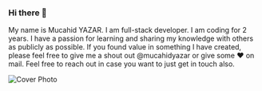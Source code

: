 ### Hi there 👋

My name is Mucahid YAZAR. I am full-stack developer. I am coding for 2 years. I have a passion for learning and sharing my knowledge with others as publicly as possible. If you found value in something I have created, please feel free to give me a shout out @mucahidyazar or give some ♥ on mail. Feel free to reach out in case you want to just get in touch also.

![Cover Photo](https://images-wixmp-ed30a86b8c4ca887773594c2.wixmp.com/f/5ecd5fab-be8d-4409-bd84-4a3d205b9ec8/daehq7e-48b7f14a-14ff-4082-9e7c-aee710c9bbfd.gif?token=eyJ0eXAiOiJKV1QiLCJhbGciOiJIUzI1NiJ9.eyJzdWIiOiJ1cm46YXBwOiIsImlzcyI6InVybjphcHA6Iiwib2JqIjpbW3sicGF0aCI6IlwvZlwvNWVjZDVmYWItYmU4ZC00NDA5LWJkODQtNGEzZDIwNWI5ZWM4XC9kYWVocTdlLTQ4YjdmMTRhLTE0ZmYtNDA4Mi05ZTdjLWFlZTcxMGM5YmJmZC5naWYifV1dLCJhdWQiOlsidXJuOnNlcnZpY2U6ZmlsZS5kb3dubG9hZCJdfQ.4Y6BPM1ZrKtT-0FAscnrscGSJyKt5XxagdsRU5A6XL0)
